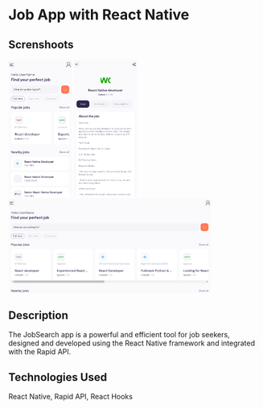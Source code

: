 # Job App with React Native
## Screnshoots 
<img src="assets/images/scr2.png" width="25%"> <img src="assets/images/scr1.png" width="25%">
<img src="assets/images/scr3.png" width="80%">

## Description 
The JobSearch app is a powerful and efficient tool for job seekers, designed and developed using the React Native framework and integrated with the Rapid API. 

## Technologies Used
React Native, Rapid API, React Hooks 
